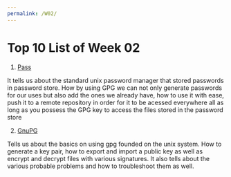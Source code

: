 ```yaml
---
permalink: /W02/
---
```


# Top 10 List of Week 02
1. [Pass](https://wiki.archlinux.org/index.php/Pass)

It tells us about the standard unix password manager that stored passwords in
password store. How by using GPG we can not only generate passwords for our
uses but also add the ones we already have, how to use it with ease, push it to
a remote repository in order for it to be acessed everywhere all as long as you
possess the GPG key to access the files stored in the password store

2. [GnuPG](https://wiki.archlinux.org/index.php/GnuPG)

Tells us about the basics on using gpg founded on the unix system. How to
generate a key pair, how to export and import a public key as well as encrypt
and decrypt files with various signatures. It also tells about the various
probable problems and how to troubleshoot them as well.

